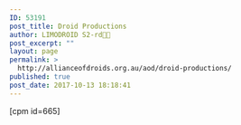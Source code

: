 ```yaml
---
ID: 53191
post_title: Droid Productions
author: LIMODROID S2-rd🔭🔬
post_excerpt: ""
layout: page
permalink: >
  http://allianceofdroids.org.au/aod/droid-productions/
published: true
post_date: 2017-10-13 18:18:41
---
```

[cpm id=665]